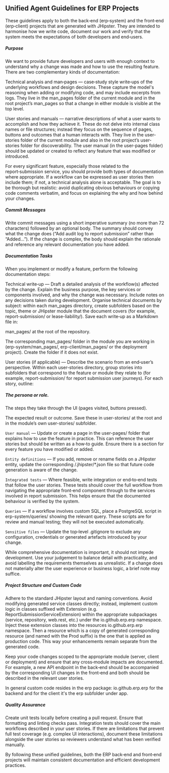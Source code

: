## Unified Agent Guidelines for ERP Projects

These guidelines apply to both the back‑end (erp‑system) and the front‑end (erp‑client) projects that are generated with JHipster. They are intended to harmonise how we write code, document our work and verify that the system meets the expectations of both developers and end‑users.

##### Purpose

We want to provide future developers and users with enough context to understand why a change was made and how to use the resulting feature. There are two complementary kinds of documentation:

Technical analysis and man‑pages — case‑study style write‑ups of the underlying workflows and design decisions. These capture the model's reasoning when adding or modifying code, and may include excerpts from logs. They live in the man_pages folder of the current module and in the root project’s man_pages so that a change in either module is visible at the top level.

User stories and manuals — narrative descriptions of what a user wants to accomplish and how they achieve it. These do not delve into internal class names or file structures; instead they focus on the sequence of pages, buttons and outcomes that a human interacts with. They live in the user-stories folder of the current module and also in the root project’s user-stories folder for discoverability. The user manual (in the user-pages folder) should be updated or created to reflect any feature that was modified or introduced.

For every significant feature, especially those related to the report‑submission service, you should provide both types of documentation where appropriate. If a workflow can be expressed as user stories then include them; if not, a technical analysis alone is acceptable. The goal is to be thorough but realistic: avoid duplicating obvious behaviours or copying code comments verbatim, and focus on explaining the why and how behind your changes.

##### Commit Messages

Write commit messages using a short imperative summary (no more than 72 characters) followed by an optional body. The summary should convey what the change does (“Add audit log to report submission” rather than “Added…”). If the change is complex, the body should explain the rationale and reference any relevant documentation you have added.

##### Documentation Tasks

When you implement or modify a feature, perform the following documentation steps:

Technical write‑up — Draft a detailed analysis of the workflow(s) affected by the change. Explain the business purpose, the key services or components involved, and why the change was necessary. Include notes on any decisions taken during development. Organise technical documents by subject: within each man_pages directory, create subfolders based on the topic, theme or JHipster module that the document covers (for example, report-submission/ or lease-liability/). Save each write‑up as a Markdown file in:

man_pages/ at the root of the repository.

The corresponding man_pages/ folder in the module you are working in (erp-system/man_pages/, erp-client/man_pages/ or the deployment project). Create the folder if it does not exist.

User stories (if applicable) — Describe the scenario from an end‑user’s perspective. Within each user-stories directory, group stories into subfolders that correspond to the feature or module they relate to (for example, report-submission/ for report submission user journeys). For each story, outline:

##### The persona or role.

The steps they take through the UI (pages visited, buttons pressed).

The expected result or outcome.
Save these in user-stories/ at the root and in the module’s own user-stories/ subfolder.

`User manual` — Update or create a page in the user-pages/ folder that explains how to use the feature in practice. This can reference the user stories but should be written as a how‑to guide. Ensure there is a section for every feature you have modified or added.

`Entity definitions` — If you add, remove or rename fields on a JHipster entity, update the corresponding /.jhipster/*.json file so that future code generation is aware of the change.

`Integrated tests` — Where feasible, write integration or end‑to‑end tests that follow the user stories. These tests should cover the full workflow from navigating the appropriate front‑end component through to the services involved in report submission. This helps ensure that the documented behaviour is verified by the system.

`Queries` — If a workflow involves custom SQL, place a PostgreSQL script in erp-system/queries/ showing the relevant query. These scripts are for review and manual testing; they will not be executed automatically.

`Sensitive files` — Update the top‑level .gitignore to exclude any configuration, credentials or generated artefacts introduced by your change.

While comprehensive documentation is important, it should not impede development. Use your judgement to balance detail with practicality, and avoid labelling the requirements themselves as unrealistic. If a change does not materially alter the user experience or business logic, a brief note may suffice.

##### Project Structure and Custom Code

Adhere to the standard JHipster layout and naming conventions. Avoid modifying generated service classes directly; instead, implement custom logic in classes suffixed with Extension (e.g. ReportSubmissionServiceExtension) within the appropriate subpackages (service, repository, web.rest, etc.) under the io.github.erp.erp namespace. Inject these extension classes into the resources io.github.erp.erp namespace. Then a resource which is a copy of generated corresponding resource (and named with the Prod suffix) is the one that is applied as production code. This way your enhancements remain separate from the generated code.

Keep your code changes scoped to the appropriate module (server, client or deployment) and ensure that any cross‑module impacts are documented. For example, a new API endpoint in the back‑end should be accompanied by the corresponding UI changes in the front‑end and both should be described in the relevant user stories.

In general custom code resides in the erp package: io.github.erp.erp for the backend and for the client it's the erp subfolder under app.

##### Quality Assurance

Create unit tests locally before creating a pull request. Ensure that formatting and linting checks pass. Integration tests should cover the main workflows described in your user stories. If there are limitations that prevent full test coverage (e.g. complex UI interactions), document these limitations alongside the user stories so reviewers understand what has been verified manually.

By following these unified guidelines, both the ERP back‑end and front‑end projects will maintain consistent documentation and efficient development practices.